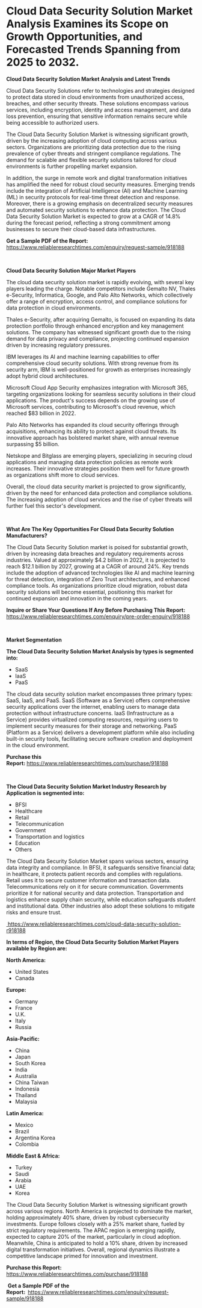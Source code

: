 <p><h1>Cloud Data Security Solution Market Analysis Examines its Scope on Growth Opportunities, and Forecasted Trends Spanning from 2025 to 2032.</h1></p><p><strong>Cloud Data Security Solution Market Analysis and Latest Trends</strong></p>
<p><p>Cloud Data Security Solutions refer to technologies and strategies designed to protect data stored in cloud environments from unauthorized access, breaches, and other security threats. These solutions encompass various services, including encryption, identity and access management, and data loss prevention, ensuring that sensitive information remains secure while being accessible to authorized users.</p><p>The Cloud Data Security Solution Market is witnessing significant growth, driven by the increasing adoption of cloud computing across various sectors. Organizations are prioritizing data protection due to the rising prevalence of cyber threats and stringent compliance regulations. The demand for scalable and flexible security solutions tailored for cloud environments is further propelling market expansion.</p><p>In addition, the surge in remote work and digital transformation initiatives has amplified the need for robust cloud security measures. Emerging trends include the integration of Artificial Intelligence (AI) and Machine Learning (ML) in security protocols for real-time threat detection and response. Moreover, there is a growing emphasis on decentralized security measures and automated security solutions to enhance data protection. The Cloud Data Security Solution Market is expected to grow at a CAGR of 14.8% during the forecast period, reflecting a strong commitment among businesses to secure their cloud-based data infrastructures.</p></p>
<p><strong>Get a Sample PDF of the Report:&nbsp;</strong> <a href="https://www.reliableresearchtimes.com/enquiry/request-sample/918188?utm_campaign=3738&utm_medium=2&utm_source=Github&utm_content=ia&utm_term=17042025&utm_id=cloud-data-security-solution">https://www.reliableresearchtimes.com/enquiry/request-sample/918188</a></p>
<p>&nbsp;</p>
<p><strong>Cloud Data Security Solution Major Market Players</strong></p>
<p><p>The cloud data security solution market is rapidly evolving, with several key players leading the charge. Notable competitors include Gemalto NV, Thales e-Security, Informatica, Google, and Palo Alto Networks, which collectively offer a range of encryption, access control, and compliance solutions for data protection in cloud environments.</p><p>Thales e-Security, after acquiring Gemalto, is focused on expanding its data protection portfolio through enhanced encryption and key management solutions. The company has witnessed significant growth due to the rising demand for data privacy and compliance, projecting continued expansion driven by increasing regulatory pressures.</p><p>IBM leverages its AI and machine learning capabilities to offer comprehensive cloud security solutions. With strong revenue from its security arm, IBM is well-positioned for growth as enterprises increasingly adopt hybrid cloud architectures.</p><p>Microsoft Cloud App Security emphasizes integration with Microsoft 365, targeting organizations looking for seamless security solutions in their cloud applications. The product's success depends on the growing use of Microsoft services, contributing to Microsoft's cloud revenue, which reached $83 billion in 2022.</p><p>Palo Alto Networks has expanded its cloud security offerings through acquisitions, enhancing its ability to protect against cloud threats. Its innovative approach has bolstered market share, with annual revenue surpassing $5 billion.</p><p>Netskope and Bitglass are emerging players, specializing in securing cloud applications and managing data protection policies as remote work increases. Their innovative strategies position them well for future growth as organizations shift more to cloud services.</p><p>Overall, the cloud data security market is projected to grow significantly, driven by the need for enhanced data protection and compliance solutions. The increasing adoption of cloud services and the rise of cyber threats will further fuel this sector's development.</p></p>
<p>&nbsp;</p>
<p><strong>What Are The Key Opportunities For Cloud Data Security Solution Manufacturers?</strong></p>
<p><p>The Cloud Data Security Solution market is poised for substantial growth, driven by increasing data breaches and regulatory requirements across industries. Valued at approximately $4.2 billion in 2022, it is projected to reach $12.1 billion by 2027, growing at a CAGR of around 24%. Key trends include the adoption of advanced technologies like AI and machine learning for threat detection, integration of Zero Trust architectures, and enhanced compliance tools. As organizations prioritize cloud migration, robust data security solutions will become essential, positioning this market for continued expansion and innovation in the coming years.</p></p>
<p><strong>Inquire or Share Your Questions If Any Before Purchasing This Report:</strong> <a href="https://www.reliableresearchtimes.com/enquiry/pre-order-enquiry/918188?utm_campaign=3738&utm_medium=2&utm_source=Github&utm_content=ia&utm_term=17042025&utm_id=cloud-data-security-solution">https://www.reliableresearchtimes.com/enquiry/pre-order-enquiry/918188</a></p>
<p>&nbsp;</p>
<p><strong>Market Segmentation</strong></p>
<p><strong>The Cloud Data Security Solution Market Analysis by types is segmented into:</strong></p>
<p><ul><li>SaaS</li><li>IaaS</li><li>PaaS</li></ul></p>
<p><p>The cloud data security solution market encompasses three primary types: SaaS, IaaS, and PaaS. SaaS (Software as a Service) offers comprehensive security applications over the internet, enabling users to manage data protection without infrastructure concerns. IaaS (Infrastructure as a Service) provides virtualized computing resources, requiring users to implement security measures for their storage and networking. PaaS (Platform as a Service) delivers a development platform while also including built-in security tools, facilitating secure software creation and deployment in the cloud environment.</p></p>
<p><strong>Purchase this Report:&nbsp;</strong><a href="https://www.reliableresearchtimes.com/purchase/918188?utm_campaign=3738&utm_medium=2&utm_source=Github&utm_content=ia&utm_term=17042025&utm_id=cloud-data-security-solution">https://www.reliableresearchtimes.com/purchase/918188</a></p>
<p>&nbsp;</p>
<p><strong>The Cloud Data Security Solution Market Industry Research by Application is segmented into:</strong></p>
<p><ul><li>BFSI</li><li>Healthcare</li><li>Retail</li><li>Telecommunication</li><li>Government</li><li>Transportation and logistics</li><li>Education</li><li>Others</li></ul></p>
<p><p>The Cloud Data Security Solution Market spans various sectors, ensuring data integrity and compliance. In BFSI, it safeguards sensitive financial data; in healthcare, it protects patient records and complies with regulations. Retail uses it to secure customer information and transaction data. Telecommunications rely on it for secure communication. Governments prioritize it for national security and data protection. Transportation and logistics enhance supply chain security, while education safeguards student and institutional data. Other industries also adopt these solutions to mitigate risks and ensure trust.</p></p>
<p><a href="https://www.reliableresearchtimes.com/cloud-data-security-solution-r918188?utm_campaign=3738&utm_medium=2&utm_source=Github&utm_content=ia&utm_term=17042025&utm_id=cloud-data-security-solution">&nbsp;https://www.reliableresearchtimes.com/cloud-data-security-solution-r918188</a></p>
<p><strong>In terms of Region, the Cloud Data Security Solution Market Players available by Region are:</strong></p>
<p>
    <p> <strong> North America: </strong>
        <ul>
            <li>United States</li>
            <li>Canada</li>
        </ul>
        </p> 
    <p> <strong> Europe: </strong>
        <ul>
            <li>Germany</li>
            <li>France</li>
            <li>U.K.</li>
            <li>Italy</li>
            <li>Russia</li>
        </ul>
        </p> 
    <p> <strong> Asia-Pacific: </strong>
        <ul>
            <li>China</li>
            <li>Japan</li>
            <li>South Korea</li>
            <li>India</li>
            <li>Australia</li>
            <li>China Taiwan</li>
            <li>Indonesia</li>
            <li>Thailand</li>
            <li>Malaysia</li>
        </ul>
        </p> 
    <p> <strong> Latin America: </strong>
        <ul>
            <li>Mexico</li>
            <li>Brazil</li>
            <li>Argentina Korea</li>
            <li>Colombia</li>
        </ul>
        </p> 
    <p> <strong> Middle East & Africa: </strong>
        <ul>
            <li>Turkey</li>
            <li>Saudi</li>
            <li>Arabia</li>
            <li>UAE</li>
            <li>Korea</li>
        </ul>
    </p>
    </p>
<p><p>The Cloud Data Security Solution Market is witnessing significant growth across various regions. North America is projected to dominate the market, holding approximately 40% share, driven by robust cybersecurity investments. Europe follows closely with a 25% market share, fueled by strict regulatory requirements. The APAC region is emerging rapidly, expected to capture 20% of the market, particularly in cloud adoption. Meanwhile, China is anticipated to hold a 10% share, driven by increased digital transformation initiatives. Overall, regional dynamics illustrate a competitive landscape primed for innovation and investment.</p></p>
<p><strong>Purchase this Report: </strong><a href="https://www.reliableresearchtimes.com/purchase/918188?utm_campaign=3738&utm_medium=2&utm_source=Github&utm_content=ia&utm_term=17042025&utm_id=cloud-data-security-solution">https://www.reliableresearchtimes.com/purchase/918188</a></p>
<p>&nbsp;<strong>Get a Sample PDF of the Report:&nbsp;&nbsp;</strong><a href="https://www.reliableresearchtimes.com/enquiry/request-sample/918188?utm_campaign=3738&utm_medium=2&utm_source=Github&utm_content=ia&utm_term=17042025&utm_id=cloud-data-security-solution">https://www.reliableresearchtimes.com/enquiry/request-sample/918188</a></p>
<p><strong></strong></p>
<p><p></p><p></p><p></p></p>